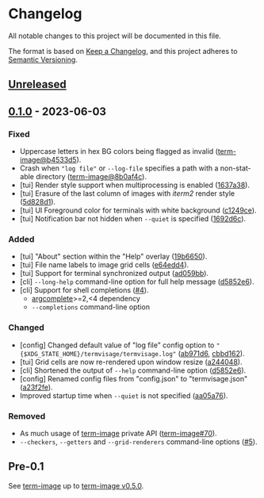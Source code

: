 # Changelog
All notable changes to this project will be documented in this file.

The format is based on [Keep a Changelog](https://keepachangelog.com/en/1.0.0/),
and this project adheres to [Semantic Versioning](https://semver.org/spec/v2.0.0.html).


## [Unreleased]


## [0.1.0] - 2023-06-03
### Fixed
- Uppercase letters in hex BG colors being flagged as invalid ([term-image@b4533d5]).
- Crash when `"log file"` or `--log-file` specifies a path with a non-stat-able directory ([term-image@8b0af4c]).
- [tui] Render style support when multiprocessing is enabled ([1637a38]).
- [tui] Erasure of the last column of images with *iterm2* render style ([5d828d1]).
- [tui] UI Foreground color for terminals with white background ([c1249ce]).
- [tui] Notification bar not hidden when `--quiet` is specified ([1692d6c]).

### Added
- [tui] "About" section within the "Help" overlay ([19b6650]).
- [tui] File name labels to image grid cells ([e64edd4]).
- [tui] Support for terminal synchronized output ([ad059bb]).
- [cli] `--long-help` command-line option for full help message ([d5852e6]).
- [cli] Support for shell completions ([#4]).
  - [argcomplete](https://github.com/kislyuk/argcomplete)>=2,<4 dependency
  - `--completions` command-line option

### Changed
- [config] Changed default value of "log file" config option to `"{$XDG_STATE_HOME}/termvisage/termvisage.log"` ([ab971d6], [cbbd162]).
- [tui] Grid cells are now re-rendered upon window resize ([a244048]).
- [cli] Shortened the output of `--help` command-line option ([d5852e6]).
- [config] Renamed config files from "config.json" to "termvisage.json" ([a23f2fe]).
- Improved startup time when `--quiet` is not specified ([aa05a76]).

### Removed
- As much usage of [term-image] private API ([term-image#70]).
- `--checkers`, `--getters` and `--grid-renderers` command-line options ([#5]).

[term-image#70]: https://github.com/AnonymouX47/term-image/pull/70
[#4]: https://github.com/AnonymouX47/termvisage/pull/4
[#5]: https://github.com/AnonymouX47/termvisage/pull/5
[term-image@b4533d5]: https://github.com/AnonymouX47/term-image/commit/b4533d5697d41fe0742c2ac895077da3b8d889dc
[term-image@8b0af4c]: https://github.com/AnonymouX47/term-image/pull/70/commits/8b0af4cd76c96187b95237e7bcd74ab5b16b2c82
[1637a38]: https://github.com/AnonymouX47/termvisage/commit/1637a388affef84735805ac105b995cb2f25c005
[19b6650]: https://github.com/AnonymouX47/termvisage/commit/19b66509666ae3860d07ff76bbd6c0b7be5663d4
[5d828d1]: https://github.com/AnonymouX47/termvisage/commit/5d828d1d1d3d2436c9b7802712cb42af05bc8be4
[c1249ce]: https://github.com/AnonymouX47/termvisage/commit/c1249ceb78272c33e347a4a48d786a71e2306f02
[e64edd4]: https://github.com/AnonymouX47/termvisage/commit/e64edd4017f98733a2d53d627b7481b5a209937b
[ad059bb]: https://github.com/AnonymouX47/termvisage/commit/ad059bbddc072ad641c4e7d524d2cb1edbf54dce
[ab971d6]: https://github.com/AnonymouX47/termvisage/commit/ab971d6766fe5fa260f9963fbffbca48e10b4d37
[1692d6c]: https://github.com/AnonymouX47/termvisage/commit/1692d6cf453ebeb9629713aaf85b231c4492b9a0
[a244048]: https://github.com/AnonymouX47/termvisage/commit/a2440484b36621138cda853cdcce9faf0ac569e1
[d5852e6]: https://github.com/AnonymouX47/termvisage/commit/d5852e6e5db48d34bc0ea119c54b510924501318
[a23f2fe]: https://github.com/AnonymouX47/termvisage/commit/a23f2fe5d7e2d53d1847dc2bcf2552718c22e7fd
[aa05a76]: https://github.com/AnonymouX47/termvisage/commit/aa05a76c7fff0ad79d9e0ee72e00cef88396163e
[cbbd162]: https://github.com/AnonymouX47/termvisage/commit/cbbd16227eef8a0aefafae908dc8de615f218750


## Pre-0.1
See [term-image] up to [term-image v0.5.0].


[term-image v0.5.0]: https://github.com/AnonymouX47/term-image/blob/main/CHANGELOG.md#050---2023-01-09
[term-image]: https://github.com/AnonymouX47/term-image


[Unreleased]: https://github.com/AnonymouX47/termvisage/compare/v0.1.0...HEAD
[0.1.0]: https://github.com/AnonymouX47/termvisage/releases/tag/v0.1.0
